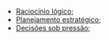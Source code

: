 - [Raciocínio lógico](_insight/2024-07-07-Raciocínio_logico.md);
- [Planejamento estratégico](_insight/2024-07-07-Planejamento_estrategico.md);
- [Decisões sob pressão](_insight/2024-07-07-Decisoes_sob_pressao.md);